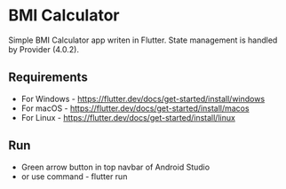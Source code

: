 # BMI Calculator

Simple BMI Calculator app writen in Flutter. State management is handled by Provider (4.0.2).

## Requirements

- For Windows - https://flutter.dev/docs/get-started/install/windows
- For macOS - https://flutter.dev/docs/get-started/install/macos
- For Linux - https://flutter.dev/docs/get-started/install/linux

## Run

- Green arrow button in top navbar of Android Studio
- or use command - flutter run